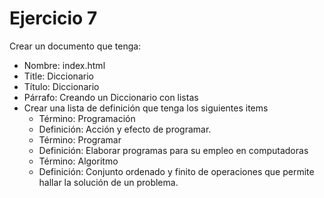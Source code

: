 # Ejercicio 7

Crear un documento que tenga:
* Nombre: index.html
* Title:
Diccionario
* Título:
Diccionario
* Párrafo:
Creando un Diccionario con listas
* Crear una lista de definición que tenga los siguientes items
  * Término: Programación
  * Definición: Acción y efecto de programar.
  * Término: Programar
  * Definición: Elaborar programas para su empleo en computadoras
  * Término: Algoritmo
  * Definición: Conjunto ordenado y finito de operaciones que permite hallar la solución de un problema.
